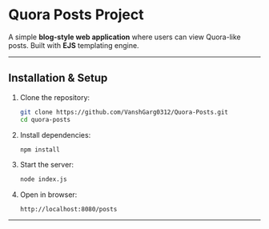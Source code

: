# Quora Posts Project

A simple **blog-style web application** where users can view Quora-like posts. Built with **EJS** templating engine.

---

## Installation & Setup

1. Clone the repository:

   ```bash
   git clone https://github.com/VanshGarg0312/Quora-Posts.git
   cd quora-posts
   ```

2. Install dependencies:

   ```bash
   npm install
   ```

3. Start the server:

   ```bash
   node index.js
   ```

4. Open in browser:

   ```
   http://localhost:8080/posts
   ```

---
